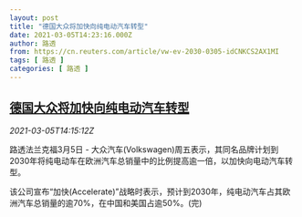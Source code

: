 ```yaml
---
layout: post
title: "德国大众将加快向纯电动汽车转型"
date: 2021-03-05T14:23:16.000Z
author: 路透
from: https://cn.reuters.com/article/vw-ev-2030-0305-idCNKCS2AX1MI
tags: [ 路透 ]
categories: [ 路透 ]
---
```

<!--1614954196000-->
[德国大众将加快向纯电动汽车转型](https://cn.reuters.com/article/vw-ev-2030-0305-idCNKCS2AX1MI)
------

<div>
<div><i>2021-03-05T14:15:12Z</i></div><p>路透法兰克福3月5日 - 大众汽车(Volkswagen)周五表示，其同名品牌计划到2030年将纯电动车在欧洲汽车总销量中的比例提高逾一倍，以加快向电动汽车转型。</p><p>该公司宣布“加快(Accelerate)”战略时表示，预计到2030年，纯电动汽车占其欧洲汽车总销量的逾70%，在中国和美国占逾50%。(完)</p>
</div>
